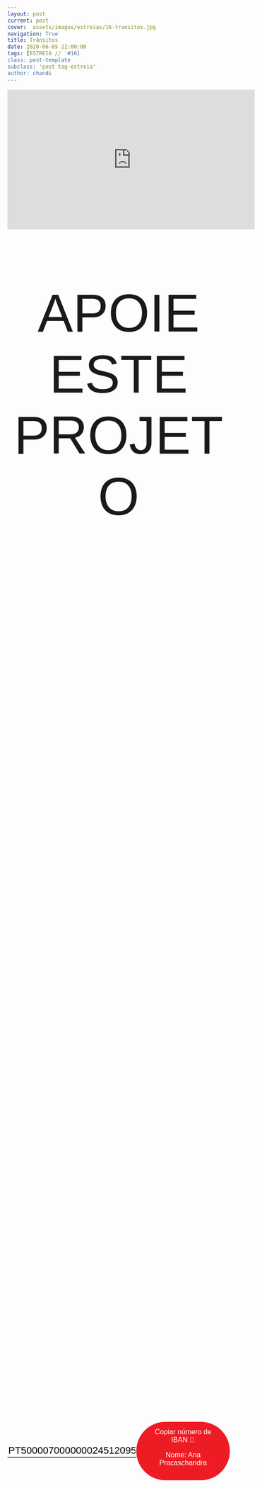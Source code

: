 ```yaml
---
layout: post
current: post
cover:  assets/images/estreias/16-transitos.jpg
navigation: True
title: Trânsitos
date: 2020-06-05 22:00:00
tags: [ESTREIA // '#16]
class: post-template
subclass: 'post tag-estreia'
author: chandi
---
```


<!-- warning: keep the content after the ? in the link, for autoplay -->
<iframe width="560" height="315" src="https://www.youtube.com/embed/Uhl8VIIHQkU?rel=0&amp;autoplay=1&amp;controls=0&amp;showinfo=0" frameborder="0" allow="accelerometer; autoplay; encrypted-media; gyroscope; picture-in-picture" allowfullscreen></iframe>



<!-- CSS code for some personalization -->
<style>
    .button {
      margin: auto;  
      display: block;
      border-radius: 70px;
      background-color: #ED1C24;
      border: none;
      color: #FFFFFF;
      text-align: center;
      font-family: "Verdana", sans-serif;
      font-size: 2.6rem;
      padding: 20px;
      width: 25rem;
      transition: all 0.5s;
      cursor: pointer;
    }
    
    .button span {
      cursor: pointer;
      display: inline-block;
      position: relative;
      transition: 0.5s;
    }
    
    .button span:after {
      content: '\00bb';
      position: absolute;
      opacity: 0;
      top: 0;
      right: -20px;
      transition: 0.5s;
    }
    
    .button:hover span {
      padding-right: 25px;
    }
    
    .button:hover span:after {
      opacity: 1;
      right: 0;
       display: inline-block;
    }


    .apoia {
        font-family: "Avant Garde", Avantgarde, "Century Gothic", CenturyGothic, "AppleGothic", sans-serif;
        font-size: 3vmax;
        text-align: center;
        text-transform: uppercase;
        text-rendering: optimizeLegibility;
    }


    .iban{
      margin: auto;  
      text-align: center;
      font-family: "Verdana", sans-serif;
      font-size: 1.8rem;
      padding-top: 2rem;
    }

    .btn {
      border: none;
      background-color: inherit;
      padding: 14px 28px;
      font-size: 16px;
      cursor: pointer;
      display: inline-block;
      font-family: "Verdana", sans-serif;
      border-radius: 70px;
    }

    .btn:hover {background: #454545;}

    .success {color: green;}
    .info {color: dodgerblue;}
    .warning {color: orange;}
    .danger {color: red;}
    .default {color: black;}

    /* Blue */
    .info {
      color: white;
      background: #2196F3;
      background-color: #ED1C24;
      font-family: "Verdana", sans-serif;
    }

    .info:hover {
      background: #454545;
      color: white;
    }

    .no-outline:focus {
      outline: none;
    }

  .info_numbers{
    font-family: "Verdana", sans-serif;
    font-size: 1.4rem;
  }
    
    .centerthat{
      height: 100%;
      display: flex;
      align-items: center;
      justify-content: center;
    }

    input {
      border-top-style: hidden;
      border-right-style: hidden;
      border-left-style: hidden;
      border-bottom-style: groove;
    }

</style>

<!-- JAVASCRIPT functions for autocopying text-->
<script>
function myFunction() {
  /* Get the text field */
  var copyText = document.getElementById("myInput");

  /* Select the text field */
  copyText.select();
  copyText.setSelectionRange(0, 99999); /*For mobile devices*/

  /* Copy the text inside the text field */
  document.execCommand("copy");

  // /* Alert the copied text */
  // alert("Copied the text: " + copyText.value);
}
function myFunction2() {
  /* Get the text field */
  var copyText = document.getElementById("myInput2");

  /* Select the text field */
  copyText.select();
  copyText.setSelectionRange(0, 99999); /*For mobile devices*/

  /* Copy the text inside the text field */
  document.execCommand("copy");

  // /* Alert the copied text */
  // alert("Copied the text: " + copyText.value);
}
</script>




<div class="center">
    <p class = "apoia">Apoie este projeto</p> 
    
<br>
<div class = "centerthat">
  <!-- The text field -->
  <input type="text" class="no-outline info_numbers" value="PT50000700000002451209523" id="myInput"> 
  <!-- The button used to copy the text -->
  <button class="btn info"  onclick="myFunction()">Copiar número de IBAN 🏧 <br />

  Nome: Ana Pracaschandra </button>
</div>
<br>
<br>

</div>  

<br>


Baseado em viagens internas e geográficas, o espectáculo Trânsitos explora ambientes e estórias distintas através da música, poesia e diálogo com o público.

À custa da emergência de se sentir em “Casa” Chandi Oliveira, migrante de segunda geração e com sangue de pelo menos três continentes, partiu em busca de si mesma nas estórias de outros.

Através destas viagens, inspira-se para nas suas criações manifestar ambientes intimistas resultantes de um cruzamento de linguagens artísticas como a musica, a literatura e a performance. Os temas trabalhados são as raízes, identidade cultural, migração, a sensação de casa.

Neste caminho que já percorreu Cabo Verde, Brasil, Holanda, Alemanha e Itália, encontrou Lúcio Vieira, músico completo, compositor e com um background rico e diverso na música de fusão e da lusofonia, com quem começou a trabalhar este novo projecto em 2019.

“Trânsitos” é o show que apela à presença consciente de cada passo dado no caminho do Agora.

#### Chandi Oliveira - Voz
#### Lúcio Vieira - Baixo, Guitarra e Teclado

-

## Segue Chandi Oliveira
* Facebook: <a href="https://www.facebook.com/chandi.oliveira/">https://www.facebook.com/chandi.oliveira/</a>
* Instagram: <a href="https://www.instagram.com/chandiartist/">https://www.instagram.com/chandiartist/</a>
* Twitter: <a href="https://www.youtube.com/channel/UCbcXncY_UaW99DPS7PoSa4A">https://www.youtube.com/channel/UCbcXncY_UaW99DPS7PoSa4A</a>


